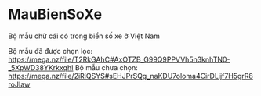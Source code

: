# MauBienSoXe
Bộ mẫu chữ cái có trong biển số xe ở Việt Nam

Bộ mẫu đã được chọn lọc: https://mega.nz/file/T2RkGAhC#AxOTZB_G99Q9PPVVh5n3knhTN0-_5XpWD38YKrkxqhI
Bộ mẫu chưa chọn: https://mega.nz/file/2iRiQSYS#sEHJPrSQg_naKDU7oloma4CirDLijf7H5grR8roJIaw
